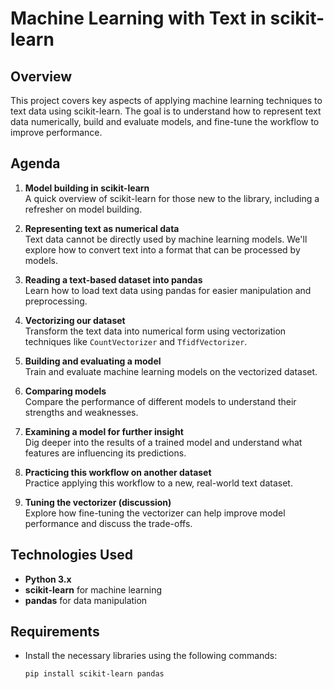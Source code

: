 # Machine Learning with Text in scikit-learn

## Overview
This project covers key aspects of applying machine learning techniques to text data using scikit-learn. The goal is to understand how to represent text data numerically, build and evaluate models, and fine-tune the workflow to improve performance.

## Agenda

1. **Model building in scikit-learn**  
   A quick overview of scikit-learn for those new to the library, including a refresher on model building.

2. **Representing text as numerical data**  
   Text data cannot be directly used by machine learning models. We'll explore how to convert text into a format that can be processed by models.

3. **Reading a text-based dataset into pandas**  
   Learn how to load text data using pandas for easier manipulation and preprocessing.

4. **Vectorizing our dataset**  
   Transform the text data into numerical form using vectorization techniques like `CountVectorizer` and `TfidfVectorizer`.

5. **Building and evaluating a model**  
   Train and evaluate machine learning models on the vectorized dataset.

6. **Comparing models**  
   Compare the performance of different models to understand their strengths and weaknesses.

7. **Examining a model for further insight**  
   Dig deeper into the results of a trained model and understand what features are influencing its predictions.

8. **Practicing this workflow on another dataset**  
   Practice applying this workflow to a new, real-world text dataset.

9. **Tuning the vectorizer (discussion)**  
   Explore how fine-tuning the vectorizer can help improve model performance and discuss the trade-offs.

## Technologies Used

- **Python 3.x**
- **scikit-learn** for machine learning
- **pandas** for data manipulation

## Requirements

- Install the necessary libraries using the following commands:
  
  ```bash
  pip install scikit-learn pandas 
